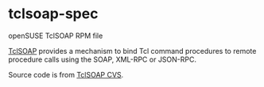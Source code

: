 # tclsoap-spec

openSUSE TclSOAP RPM file 

[TclSOAP](https://sourceforge.net/projects/tclsoap/)
provides a mechanism to bind Tcl command procedures to remote procedure calls
using the SOAP, XML-RPC or JSON-RPC.

Source code is from [TclSOAP CVS](http://tclsoap.cvs.sourceforge.net/viewvc/tclsoap/tclsoap/).

